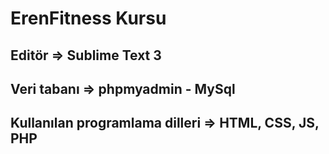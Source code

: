# ErenFitness Kursu 

## Editör => Sublime Text 3
## Veri tabanı => phpmyadmin - MySql
## Kullanılan programlama dilleri => HTML, CSS, JS, PHP
